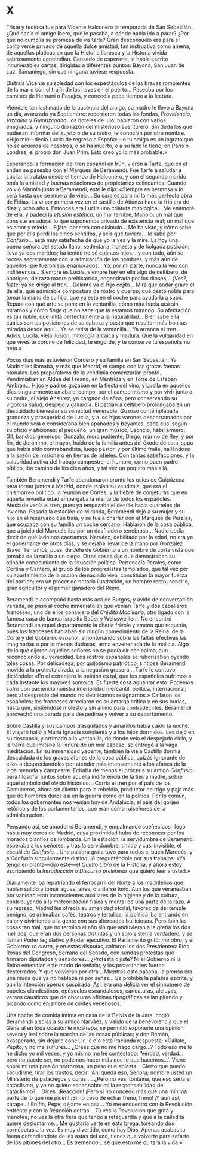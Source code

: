 # X

Triste y tediosa fue para Vicente Halconero la temporada de San Sebastián. ¿Qué
hacía el amigo Ibero, qué le pasaba, a dónde había ido a parar? ¿Por qué no
cumplía su promesa de visitarle? Gran desconsuelo era para el cojito verse
privado de aquella dulce amistad, tan instructiva como amena, de aquellas
pláticas en que la Historia libresca y la Historia vivida sabrosamente
contendían. Cansado de esperarle, le había escrito innumerables cartas,
dirigidas a diferentes puntos: Bayona, San Juan de Luz, Samaniego, sin que
ninguna tuviese respuesta.

Distraía Vicente su soledad con los espectáculos de las bravas rompientes
de la mar o con el trajín de las naves en el puerto... Paseaba por los
caminos de Hernani o Pasajes, y concedía poco tiempo a la lectura.

Viéndole tan lastimado de la ausencia del amigo, su madre le llevó a Bayona un
día, avanzado ya Septiembre: recorrieron todas las fondas, *Providencia*,
*Vizcaína* y *Guipuzcoana*, los hoteles de lujo; hablaron con varios emigrados,
y ninguno dio razón del misterioso aventurero. Sin duda los que pudieran
informar del sujeto o de su rastro, le conocían por otro nombre. «Hijo
mío—decía Lucila de regreso a España:—o tu amigo es un ingrato que no se
acuerda de nosotros, o se ha muerto, o a su lado le tiene, en París o Londres,
el propio don Juan Prim. Esto creo yo lo más probable.»

Esperando la formación del tren español en Irún, vieron a Tarfe, que en el
andén se paseaba con el Marqués de Beramendi. Fue Tarfe a saludar a Lucila: la
trataba desde el tiempo de Halconero, y con el segundo marido tenía la amistad
y buenas relaciones de propietarios colindantes. Cuando volvió Manolo junto
a Beramendi, este le dijo: «Siempre es hermosa y lo será hasta que se muera de
vieja... Su cara es para mí la más perfecta obra de Fidias. La vi por primera
vez en el castillo de Atienza hace la friolera de diez y ocho años. Entonces
era Lucila una criatura mitológica... Me enamoré de ella, y padecí la *efusión
estética*, un mal terrible, Manolo; un mal que consiste en adorar lo que
suponemos privado de existencia real; un mal que es amor y miedo... Fíjate,
observa con disimulo... Me ha visto, y cómo sabe que por ella perdí los cinco
sentidos, y seis que tuviera... lo sabe por *Confusio*... está muy satisfecha
de que yo la vea y la mire. Es hoy una buena señora del estado llano,
sedentaria, honesta y de holgada posición; lleva ya dos maridos; ha tenido no
sé cuántos hijos... y con todo, aún se recrea secretamente con la admiración de
los hombres, y más aún de aquellos que fueron sus enamorados... Yo, por mi
parte, nunca la veo con indiferencia... Siempre es Lucila, siempre hay en ella
algo de celtíbero, de aborigen, de raza madre prehistórica, engendrada por los
dioses... ¿Ves?, fíjate: ya se dirige al tren... Delante va el hijo cojito...
Mira qué andar grave el de ella; qué admirable compostura de rostro y cuerpo;
qué gesto noble para tomar la mano de su hijo, que ya está en el coche para
ayudarla a subir. Repara con qué arte se pone en la ventanilla, cómo mira hacia
acá sin mirarnos y cómo finge que no sabe que la estamos mirando.  Su
afectación es tan noble, que imita perfectamente a la naturalidad... Bien sabe
ella cuáles son las posiciones de su cabeza y busto que resultan más bonitas
miradas desde aquí... Ya se retira de la ventanilla... Ya arranca el tren...
Adiós, Lucila, vieja ilusión, mitología arcaica y madura. Que la vulgaridad en
que vives te corone de felicidad, te engorde, y te conserve tu españolismo
neto.»

Pocos días más estuvieron Cordero y su familia en San Sebastián. Ya Madrid les
llamaba, y más que Madrid, el campo con las gratas faenas otoñales. Los
preparativos de la vendimia comenzarían pronto.  Vendimiaban en Aldea del
Fresno, en Méntrida y en Torre de Esteban Ambrán... Hijos y padres gozaban en
la fiesta del vino, y Lucila en aquellos días singularmente amaba el campo, por
el campo mismo y por vivir junto a su padre, el viejo Ansúrez, ya cargado de
años, pero conservando su vigorosa salud, despejo y gallardía. El patriarca
celtíbero prolongaba en un descuidado bienestar su senectud venerable. Gozoso
contemplaba la grandeza y prosperidad de Lucila, y a los hijos varones
desparramados por el mundo veía o consideraba bien apañados y boyantes, cada
cual según su oficio y aficiones: el pequeño, un gran músico; Leoncio, hábil
armero; Gil, bandido generoso; Gonzalo, moro pudiente; Diego, marino de Rey,
y por fin, de Jerónimo, el mayor, huido de la familia antes del éxodo de esta,
supo que había sido contrabandista, luego pastor, y por último fraile,
hallándose a la sazón de misionero en tierras de infieles. Con tantas
satisfacciones, y la salubridad activa del trabajo campestre, el hombre, como
buen padre bíblico, iba camino de los cien años, y tal vez un poquito más allá.

También Beramendi y Tarfe abandonaron pronto los ocios de Guipúzcoa para tornar
juntos a Madrid, donde tenían su vendimia, que era el chismorreo político, la
reunión de Cortes, y la fiebre de conjeturas que en aquella revuelta edad
embargaba la mente de todos los españoles.  Atestado venía el tren, pues ya
empezaba el desfile hacia cuarteles de invierno. Pasada la estación de Miranda,
Beramendi dejó a su mujer y su hijo en el reservado que traía, y se fue
a charlar con el Marqués de Perales, que ocupaba con su familia un coche
cercano. Hablaron de la cosa pública, que a juicio del Marqués iba por un
desfiladero tenebroso... Nadie podía decir de qué lado nos caeríamos. Narváez,
debilitado por la edad, no era ya el gobernante de otros días, y se dejaba
llevar de la mano por González Bravo. Teníamos, pues, de Jefe de Gobierno a un
hombre de corta vista que tomaba de lazarillo a un ciego. Otras cosas dijo que
demostraban su atinado conocimiento de la situación política. Pertenecía
Perales, como Cortina y Cantero, al grupo de los progresistas templados, que
tal vez por su apartamiento de la acción demasiado viva, constituían la mayor
fuerza del partido; era un prócer de notoria ilustración, un hombre recto,
sencillo, gran agricultor y el primer ganadero del Reino.

Beramendi le acompañó hasta más acá de Burgos, y ávido de conversación variada,
se pasó al coche inmediato en que venían Tarfe y dos caballeros franceses, uno
de ellos consejero del *Crédito Mobiliario*, otro ligado con la famosa casa de
banca israelita Baüer y Weissweiller... No encontró Beramendi en aquel
departamento la charla frívola y amena que requería, pues los franceses
hablaban sin ningún comedimiento de la Reina, de la Corte y del Gobierno
español, amontonando sobre las faltas efectivas las imaginarias o por lo menos
dudosas, arma envenenada de la malicia. Algo de lo que dijeron aquellos señores
no se podía oír con calma, aun reconociendo su veracidad. Los rostros españoles
se ruborizaban oyendo tales cosas. Por delicadeza, por quijotismo patriótico,
sintiose Beramendi movido a la protesta airada, a la negación grosera... Tarfe
le contuvo, diciéndole: «En el extranjero la opinión es tal, que los españoles
sufrimos a cada instante los mayores sonrojos. Es fuerte cosa aguantar esto.
Podemos sufrir con paciencia nuestra inferioridad mercantil, política,
internacional; pero al desprecio del mundo no debiéramos resignarnos.» Callaron
los españoles; los franceses arreciaron en su amarga crítica y en sus burlas,
hasta que, sintiéndose molesto y sin ánimo para contradecirles, Beramendi
aprovechó una parada para despedirse y volver a su departamento.

Sobre Castilla y sus campos trasquilados y amarillos había caído la noche. El
viajero halló a María Ignacia soñolienta y a los hijos dormidos.  Les dejó en
su descanso, y arrimado a la ventanilla, de donde veía el despejado cielo, y la
tierra que imitaba la llanura de un mar espeso, se entregó a la vaga
meditación. En su inmensidad yacente, también la vieja Castilla dormía,
descuidada de los graves afanes de la cosa pública, quizás ignorante de ellos
o despreciándolos por atender más intensamente a los afanes de la vida menuda
y campestre. Echaba de menos el prócer a su amigo *Confusio* para filosofar
juntos sobre aquella indiferencia de la tierra madre, sobre aquel símbolo del
olvido histórico... Corría el tren por el país de los Comuneros, ahora sin
aliento para la rebeldía, productor de trigo y paja más que de hombres duros
así en la guerra como en la política. Por lo común, todos los gobernantes nos
venían hoy de Andalucía, el país del gorjeo retórico y de los parlamentarios,
que eran como ruiseñores de la administración.

Pensando así, se amodorró Beramendi, y empalmando sueñecicos, llegó hasta muy
cerca de Madrid, cuya proximidad hubo de reconocer por los morados plantíos de
lombarda. En la estación, la servidumbre de Beramendi esperaba a los señores,
y tras la servidumbre, tímido y casi invisible, el escuálido *Confusio*... Una
palabra grata tuvo para todos el buen Marqués, y a *Confusio* singularmente
distinguió preguntándole por sus trabajos. «Ya tengo en planta—dijo este—el
*Quinto Libro* de la Historia, y ahora estoy escribiendo la *Introducción*
o *Discurso preliminar* que quiero leer a usted.»

Diariamente iba repatriando el ferrocarril del Norte a los madrileños que
habían salido a tomar aguas, aires, o a darse tono. Aun los que veraneaban por
vanidad eran inconscientes auxiliares de la higiene y de la cultura,
contribuyendo a la meteorización física y mental de una parte de la raza. A su
regreso, Madrid les ofrecía su amenidad otoñal, favorecida del temple benigno;
se animaban cafés, teatros y tertulias; la política iba entrando en calor
y divirtiendo a la gente con sus altercados bulliciosos. Pero iban las cosas
tan mal, que no terminó el año sin que anduvieran a la greña los dos mellizos,
que eran dos personas distintas y un solo sistema verdadero, y se llaman Poder
legislativo y Poder ejecutivo. El Parlamento gritó: *me abro*, y el Gobierno:
*te cierro*, y en estas disputas, saltaron los dos Presidentes: Ríos Rosas del
Congreso, Serrano del Senado, con sendas protestas que firmaron diputados
y senadores... ¿Protesta dijiste? Ni el Gobierno ni la Reina entendían este
modo de señalar, y los protestantes fueron desterrados. Y que volvieran por
otra... Mientras esto pasaba, la prensa era una muda que ya no hablaba ni por
señas... Se prohibía la palabra escrita, y aun la intención apenas suspirada.
Así, era una delicia ver el sinnúmero de papeles clandestinos, opúsculos
escandalosos, caricaturas, aleluyas, versos cáusticos que de obscuras oficinas
tipográficas salían pitando y picando como enjambre de cínifes venenosos.

Una noche de comida íntima en casa de la Belvís de la Jara, cogió Beramendi
a solas a su amigo Narváez, y valido de la benevolencia que el General en toda
ocasión le mostraba, se permitió exponerle una opinión severa y leal sobre la
marcha de las cosas públicas; y don Ramón, exasperado, sin dejarle concluir, le
dio esta iracunda respuesta: «Cállate, Pepito, y no me sulfures... ¿Crees que
no me hago cargo...? Todo eso me lo he dicho yo mil veces, y yo mismo me he
contestado: 'Verdad, verdad... pero no puede ser, no podemos hacer más que lo
que hacemos...'. Viene sobre mí una presión horrorosa, un peso que aplasta...
Cierto que puedo sacudirme, tirar los trastos, decir: 'Ahí queda eso, Señora;
nombre usted un Ministerio de palaciegos y curas...'. ¿Pero no ves, tontaina,
que eso sería el cataclismo, y yo no quiero echar sobre mí la responsabilidad
del cataclismo?... Dices: ¡Reacción! ¡Pero si no concedo más que una mínima
parte de lo que me piden! ¡Si no ceso de echar freno, freno! ¡Y aun así,
carape...! En fin, Pepe, déjame en paz... Yo me encuentro con la Revolución
enfrente y con la Reacción detrás... Tú ves la Revolución que grita y manotea;
no ves la otra fiera que tengo a retaguardia y que a la calladita quiere
deslomarme... Me gustaría verte en esta brega, toreando dos cornúpetas a la
vez. Es muy divertido, como hay Dios. Apenas acabas tu faena defendiéndote de
las astas del uno, tienes que volverte para zafarte de los pitones del otro...
Es tremendo... sé que esto me quitará la vida.»
